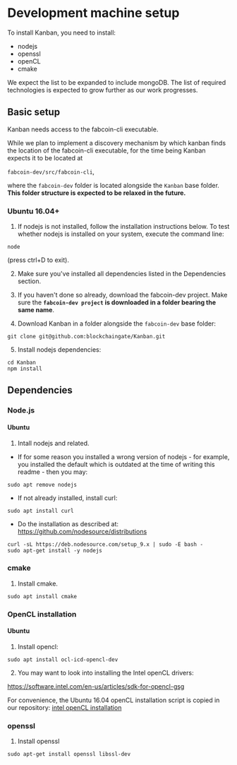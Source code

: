 # Development machine setup
To install Kanban, you need to install:

  - nodejs 
  - openssl
  - openCL
  - cmake

We expect the list to be expanded to include mongoDB. The list of required technologies is expected to grow further as our work progresses. 




## Basic setup
Kanban needs access to the fabcoin-cli executable. 

While we plan to implement a discovery mechanism by which kanban finds the location of the fabcoin-cli executable,
for the time being Kanban expects it to be located at

```fabcoin-dev/src/fabcoin-cli```, 

where the ```fabcoin-dev``` folder is located alongside the ```Kanban``` base folder. **This folder structure is expected to be relaxed in the future.** 

### Ubuntu 16.04+

1. If nodejs is not installed, follow the installation instructions below. To test whether nodejs is installed on your system, execute the command line:

```
node
```

(press ctrl+D to exit).

2. Make sure you've installed all dependencies listed in the Dependencies section.

3. If you haven't done so already, download the fabcoin-dev project. Make sure the **```fabcoin-dev project``` is downloaded in a folder bearing the same name**.


4. Download Kanban in a folder alongside the ```fabcoin-dev``` base folder:
```
git clone git@github.com:blockchaingate/Kanban.git
```

5. Install nodejs dependencies:

```
cd Kanban
npm install 
``` 


## Dependencies

### Node.js

#### Ubuntu
1. Intall nodejs and related.

  - If for some reason you installed a wrong version of nodejs - for example, you installed the default which 
is outdated at the time of writing this readme - then you may:
```
sudo apt remove nodejs
```

  - If not already installed, install curl:

```
sudo apt install curl
```

  - Do the installation as described at:
https://github.com/nodesource/distributions

```
curl -sL https://deb.nodesource.com/setup_9.x | sudo -E bash -
sudo apt-get install -y nodejs
```

### cmake
1. Install cmake.
```
sudo apt install cmake
```



### OpenCL installation

#### Ubuntu

1. Install opencl:

```
sudo apt install ocl-icd-opencl-dev
```
2. You may want to look into installing the Intel openCL drivers:

https://software.intel.com/en-us/articles/sdk-for-opencl-gsg 

For convenience, the Ubuntu 16.04 openCL installation script is copied in our repository: [intel openCL installation](miscellaneous/INTEL_Apr_18_install_OCL_driver2.sh)

### openssl 
1. Install openssl
```
sudo apt-get install openssl libssl-dev
```



